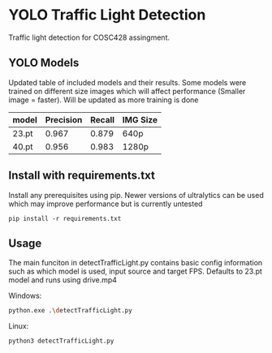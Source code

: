# YOLO Traffic Light Detection

Traffic light detection for COSC428 assingment.


## YOLO Models

Updated table of included models and their results.  Some models were trained on different size images which will affect performance (Smaller image = faster).  Will be updated as more training is done

| model | Precision | Recall | IMG Size
| --- | --- | --- | --- |
| 23.pt | 0.967 | 0.879 | 640p |
| 40.pt | 0.956 | 0.983 | 1280p | 


## Install with requirements.txt

Install any prerequisites using pip.  Newer versions of ultralytics can be used which may improve performance but is currently untested
```
pip install -r requirements.txt
```

## Usage

The main funciton in detectTrafficLight.py contains basic config information such as which model is used, input source and target FPS.  Defaults to 23.pt model and runs using drive.mp4

Windows:
```bash
python.exe .\detectTrafficLight.py
```
Linux:
```bash
python3 detectTrafficLight.py
```
